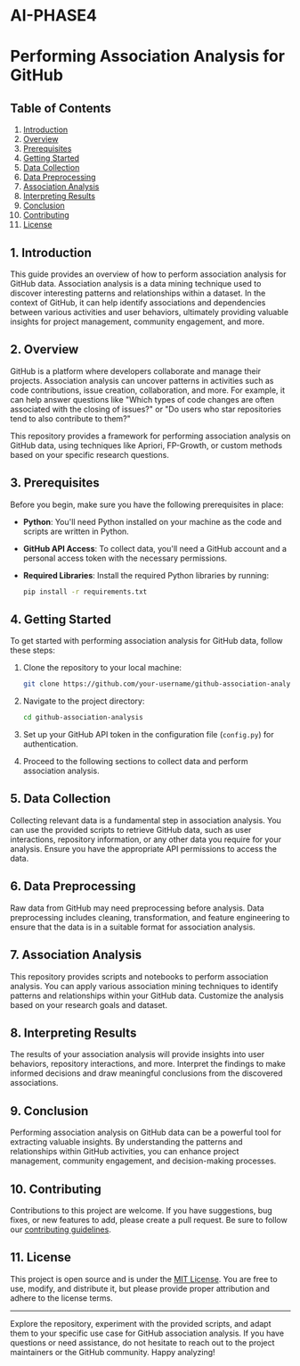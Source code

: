 # AI-PHASE4
# Performing Association Analysis for GitHub


## Table of Contents
1. [Introduction](#introduction)
2. [Overview](#overview)
3. [Prerequisites](#prerequisites)
4. [Getting Started](#getting-started)
5. [Data Collection](#data-collection)
6. [Data Preprocessing](#data-preprocessing)
7. [Association Analysis](#association-analysis)
8. [Interpreting Results](#interpreting-results)
9. [Conclusion](#conclusion)
10. [Contributing](#contributing)
11. [License](#license)

## 1. Introduction

This guide provides an overview of how to perform association analysis for GitHub data. Association analysis is a data mining technique used to discover interesting patterns and relationships within a dataset. In the context of GitHub, it can help identify associations and dependencies between various activities and user behaviors, ultimately providing valuable insights for project management, community engagement, and more.

## 2. Overview

GitHub is a platform where developers collaborate and manage their projects. Association analysis can uncover patterns in activities such as code contributions, issue creation, collaboration, and more. For example, it can help answer questions like "Which types of code changes are often associated with the closing of issues?" or "Do users who star repositories tend to also contribute to them?"

This repository provides a framework for performing association analysis on GitHub data, using techniques like Apriori, FP-Growth, or custom methods based on your specific research questions.

## 3. Prerequisites

Before you begin, make sure you have the following prerequisites in place:

- **Python**: You'll need Python installed on your machine as the code and scripts are written in Python.

- **GitHub API Access**: To collect data, you'll need a GitHub account and a personal access token with the necessary permissions. 

- **Required Libraries**: Install the required Python libraries by running:
   ```bash
   pip install -r requirements.txt
   ```

## 4. Getting Started

To get started with performing association analysis for GitHub data, follow these steps:

1. Clone the repository to your local machine:
   ```bash
   git clone https://github.com/your-username/github-association-analysis.git
   ```

2. Navigate to the project directory:
   ```bash
   cd github-association-analysis
   ```

3. Set up your GitHub API token in the configuration file (`config.py`) for authentication.

4. Proceed to the following sections to collect data and perform association analysis.

## 5. Data Collection

Collecting relevant data is a fundamental step in association analysis. You can use the provided scripts to retrieve GitHub data, such as user interactions, repository information, or any other data you require for your analysis. Ensure you have the appropriate API permissions to access the data.

## 6. Data Preprocessing

Raw data from GitHub may need preprocessing before analysis. Data preprocessing includes cleaning, transformation, and feature engineering to ensure that the data is in a suitable format for association analysis.

## 7. Association Analysis

This repository provides scripts and notebooks to perform association analysis. You can apply various association mining techniques to identify patterns and relationships within your GitHub data. Customize the analysis based on your research goals and dataset.

## 8. Interpreting Results

The results of your association analysis will provide insights into user behaviors, repository interactions, and more. Interpret the findings to make informed decisions and draw meaningful conclusions from the discovered associations.

## 9. Conclusion

Performing association analysis on GitHub data can be a powerful tool for extracting valuable insights. By understanding the patterns and relationships within GitHub activities, you can enhance project management, community engagement, and decision-making processes.

## 10. Contributing

Contributions to this project are welcome. If you have suggestions, bug fixes, or new features to add, please create a pull request. Be sure to follow our [contributing guidelines](CONTRIBUTING.md).

## 11. License

This project is open source and is under the [MIT License](LICENSE). You are free to use, modify, and distribute it, but please provide proper attribution and adhere to the license terms.

---

Explore the repository, experiment with the provided scripts, and adapt them to your specific use case for GitHub association analysis. If you have questions or need assistance, do not hesitate to reach out to the project maintainers or the GitHub community. Happy analyzing!
